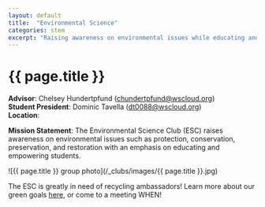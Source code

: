 ```yaml
---
layout: default
title:  "Environmental Science"
categories: stem
excerpt: "Raising awareness on environmental issues while educating and empowering students."
---
```


# {{ page.title }}

**Advisor**: Chelsey Hundertpfund (<chundertpfund@wscloud.org>)
<br/>**Student President**: Dominic Tavella (<dt0088@wscloud.org>)
<br/>**Location**: 

**Mission Statement**: The Environmental Science Club (ESC) raises awareness on environmental issues such as protection, conservation, preservation, and restoration with an emphasis on educating and empowering students.

![{{ page.title }} group photo](/_clubs/images/{{ page.title }}.jpg)

The ESC is greatly in need of recycling ambassadors! Learn more about our green goals [here](https://instagram.com/WKHS_ESC), or come to a meeting WHEN!